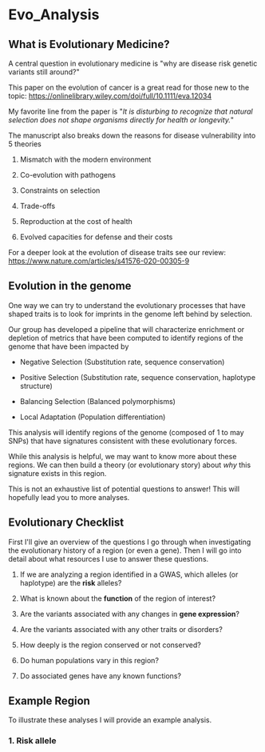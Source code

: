 # Evo_Analysis

## What is Evolutionary Medicine?

A central question in evolutionary medicine is "why are disease risk genetic variants still around?"

This paper on the evolution of cancer is a great read for those new to the topic: <https://onlinelibrary.wiley.com/doi/full/10.1111/eva.12034>

My favorite line from the paper is "*It is disturbing to recognize that natural selection does not shape organisms directly for health or longevity.*"

The manuscript also breaks down the reasons for disease vulnerability into 5 theories

1.  Mismatch with the modern environment

2.  Co-evolution with pathogens

3.  Constraints on selection

4.  Trade-offs

5.  Reproduction at the cost of health

6.  Evolved capacities for defense and their costs

For a deeper look at the evolution of disease traits see our review: <https://www.nature.com/articles/s41576-020-00305-9>

## Evolution in the genome

One way we can try to understand the evolutionary processes that have shaped traits is to look for imprints in the genome left behind by selection.

Our group has developed a pipeline that will characterize enrichment or depletion of metrics that have been computed to identify regions of the genome that have been impacted by

-   Negative Selection (Substitution rate, sequence conservation)

-   Positive Selection (Substitution rate, sequence conservation, haplotype structure)

-   Balancing Selection (Balanced polymorphisms)

-   Local Adaptation (Population differentiation)

This analysis will identify regions of the genome (composed of 1 to may SNPs) that have signatures consistent with these evolutionary forces.

While this analysis is helpful, we may want to know more about these regions. We can then build a theory (or evolutionary story) about *why* this signature exists in this region.

This is not an exhaustive list of potential questions to answer! This will hopefully lead you to more analyses.

## Evolutionary Checklist

First I'll give an overview of the questions I go through when investigating the evolutionary history of a region (or even a gene). Then I will go into detail about what resources I use to answer these questions.

1.  If we are analyzing a region identified in a GWAS, which alleles (or haplotype) are the **risk** alleles?

2.  What is known about the **function** of the region of interest?

3.  Are the variants associated with any changes in **gene expression**?

4.  Are the variants associated with any other traits or disorders?

5.  How deeply is the region conserved or not conserved?

6.  Do human populations vary in this region?

7.  Do associated genes have any known functions?

## Example Region

To illustrate these analyses I will provide an example analysis.

### 1. Risk allele
